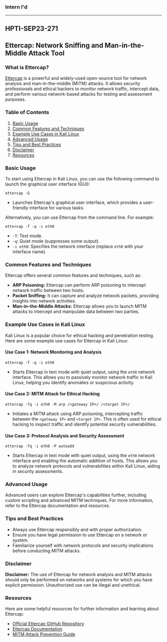 ### Intern I'd
------------
HPTI-SEP23-271
----------

## Ettercap: Network Sniffing and Man-in-the-Middle Attack Tool

### What is Ettercap?
[Ettercap](https://github.com/Ettercap/ettercap) is a powerful and widely-used open-source tool for network analysis and man-in-the-middle (MITM) attacks. It allows security professionals and ethical hackers to monitor network traffic, intercept data, and perform various network-based attacks for testing and assessment purposes.

### Table of Contents
1. [Basic Usage](#basic-usage)
2. [Common Features and Techniques](#common-features-and-techniques)
3. [Example Use Cases in Kali Linux](#example-use-cases-in-kali-linux)
4. [Advanced Usage](#advanced-usage)
5. [Tips and Best Practices](#tips-and-best-practices)
6. [Disclaimer](#disclaimer)
7. [Resources](#resources)

### Basic Usage
To start using Ettercap in Kali Linux, you can use the following command to launch the graphical user interface (GUI):
```shell
ettercap -G
```
- Launches Ettercap's graphical user interface, which provides a user-friendly interface for various tasks.

Alternatively, you can use Ettercap from the command line. For example:
```shell
ettercap -T -q -i eth0
```
- `-T`: Text mode.
- `-q`: Quiet mode (suppresses some output).
- `-i eth0`: Specifies the network interface (replace `eth0` with your interface name).

### Common Features and Techniques
Ettercap offers several common features and techniques, such as:
- **ARP Poisoning:** Ettercap can perform ARP poisoning to intercept network traffic between two hosts.
- **Packet Sniffing:** It can capture and analyze network packets, providing insights into network activities.
- **Man-in-the-Middle Attacks:** Ettercap allows you to launch MITM attacks to intercept and manipulate data between two parties.

### Example Use Cases in Kali Linux
Kali Linux is a popular choice for ethical hacking and penetration testing. Here are some example use cases for Ettercap in Kali Linux:

#### Use Case 1: Network Monitoring and Analysis
```shell
ettercap -T -q -i eth0
```
- Starts Ettercap in text mode with quiet output, using the `eth0` network interface. This allows you to passively monitor network traffic in Kali Linux, helping you identify anomalies or suspicious activity.

#### Use Case 2: MITM Attack for Ethical Hacking
```shell
ettercap -Tq -i eth0 -M arp /<gateway IP>/ /<target IP>/
```
- Initiates a MITM attack using ARP poisoning, intercepting traffic between the `<gateway IP>` and `<target IP>`. This is often used for ethical hacking to inspect traffic and identify potential security vulnerabilities.

#### Use Case 3: Protocol Analysis and Security Assessment
```shell
ettercap -Tq -i eth0 -P autoadd
```
- Starts Ettercap in text mode with quiet output, using the `eth0` network interface and enabling the automatic addition of hosts. This allows you to analyze network protocols and vulnerabilities within Kali Linux, aiding in security assessments.

### Advanced Usage
Advanced users can explore Ettercap's capabilities further, including custom scripting and advanced MITM techniques. For more information, refer to the Ettercap documentation and resources.

### Tips and Best Practices
- Always use Ettercap responsibly and with proper authorization.
- Ensure you have legal permission to use Ettercap on a network or system.
- Familiarize yourself with network protocols and security implications before conducting MITM attacks.

### Disclaimer
**Disclaimer:** The use of Ettercap for network analysis and MITM attacks should only be performed on networks and systems for which you have explicit permission. Unauthorized use can be illegal and unethical.

### Resources
Here are some helpful resources for further information and learning about Ettercap:
- [Official Ettercap GitHub Repository](https://github.com/Ettercap/ettercap)
- [Ettercap Documentation](https://github.com/Ettercap/ettercap/wiki)
- [MITM Attack Prevention Guide](https://www.owasp.org/index.php/Man-in-the-Middle_Attack)
